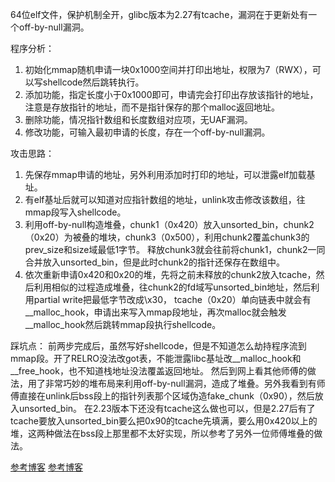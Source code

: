64位elf文件，保护机制全开，glibc版本为2.27有tcache，漏洞在于更新处有一个off-by-null漏洞。

程序分析：
1. 初始化mmap随机申请一块0x1000空间并打印出地址，权限为7（RWX），可以写shellcode然后跳转执行。
2. 添加功能，指定长度小于0x1000即可，申请完会打印出存放该指针的地址，注意是存放指针的地址，而不是指针保存的那个malloc返回地址。
3. 删除功能，情况指针数组和长度数组对应项，无UAF漏洞。
4. 修改功能，可输入最初申请的长度，存在一个off-by-null漏洞。

攻击思路：
1. 先保存mmap申请的地址，另外利用添加时打印的地址，可以泄露elf加载基址。
2. 有elf基址后就可以知道对应指针数组的地址，unlink攻击修改该数组，往mmap段写入shellcode。
3. 利用off-by-null构造堆叠，chunk1（0x420）放入unsorted_bin，chunk2（0x20）为被叠的堆块，chunk3（0x500），利用chunk2覆盖chunk3的prev_size和size域最低1字节。
释放chunk3就会往前将chunk1，chunk2一同合并放入unsorted_bin，但是此时chunk2的指针还保存在数组中。
4. 依次重新申请0x420和0x20的堆，先将之前未释放的chunk2放入tcache，然后利用相似的过程造成堆叠，往chunk2的fd域写unsorted_bin地址，然后利用partial write把最低字节改成\x30，
tcache（0x20）单向链表中就会有__malloc_hook，申请出来写入mmap段地址，再次malloc就会触发__malloc_hook然后跳转mmap段执行shellcode。

踩坑点：
前两步完成后，虽然写好shellcode，但是不知道怎么劫持程序流到mmap段。开了RELRO没法改got表，不能泄露libc基址改__malloc_hook和__free_hook，也不知道栈地址没法覆盖返回地址。
然后到网上看其他师傅的做法，用了非常巧妙的堆布局来利用off-by-null漏洞，造成了堆叠。另外我看到有师傅直接在unlink后bss段上的指针列表那个区域伪造fake_chunk（0x90），然后放入unsorted_bin。
在2.23版本下还没有tcache这么做也可以，但是2.27后有了tcache要放入unsorted_bin要么把0x90的tcache先填满，要么用0x420以上的堆，这两种做法在bss段上那里都不太好实现，所以参考了另外一位师傅堆叠的做法。

[参考博客](https://eqqie.cn/index.php/laji_note/1077/) [参考博客](https://www.cnblogs.com/lemon629/p/13842163.html)
